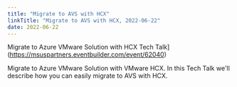 ```yaml
---
title: "Migrate to AVS with HCX"
linkTitle: "Migrate to AVS with HCX, 2022-06-22"
date: 2022-06-22
---
```


Migrate to Azure VMware Solution with HCX Tech Talk](https://msuspartners.eventbuilder.com/event/62040)

Migrate to Azure VMware Solution with VMware HCX. In this Tech Talk we'll describe how you can easily migrate to AVS with HCX. 